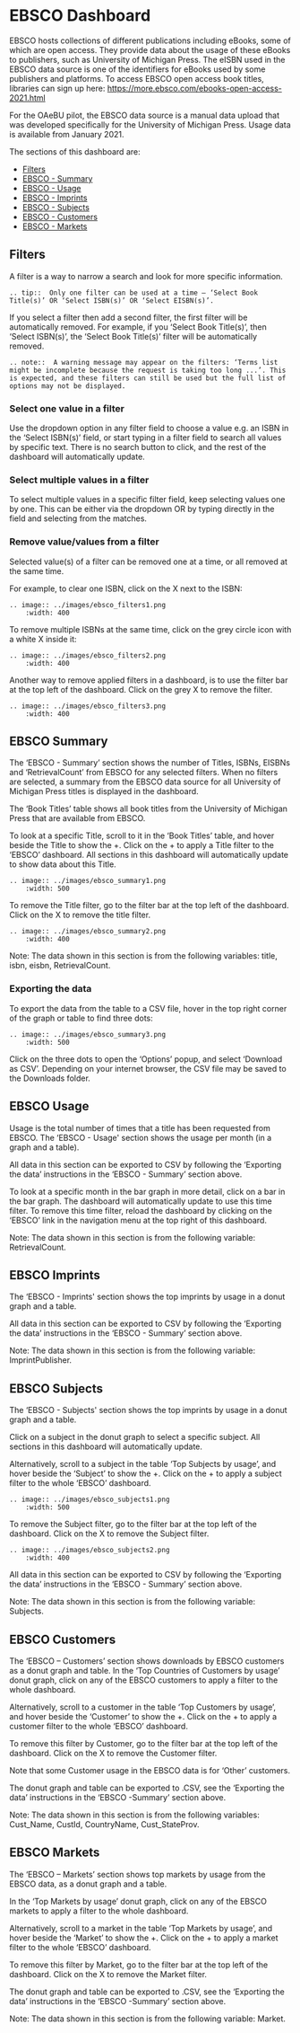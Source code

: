 # EBSCO Dashboard

EBSCO hosts collections of different publications including eBooks, some of which are open access. They provide data about the usage of these eBooks to publishers, such as University of Michigan Press. The eISBN used in the EBSCO data source is one of the identifiers for eBooks used by some publishers and platforms. To access EBSCO open access book titles, libraries can sign up here:
<https://more.ebsco.com/ebooks-open-access-2021.html>

For the OAeBU pilot, the EBSCO data source is a manual data upload that was developed specifically for the University of Michigan Press. Usage data is available from January 2021.

The sections of this dashboard are:
* [Filters](#filters)
* [EBSCO - Summary](#ebsco-summary)
* [EBSCO - Usage](#ebsco-usage)
* [EBSCO - Imprints](#ebsco-imprints)
* [EBSCO - Subjects](#ebsco-subjects)
* [EBSCO - Customers](#ebsco-customers)
* [EBSCO - Markets](#ebsco-markets)

## Filters
A filter is a way to narrow a search and look for more specific information. 

``` eval_rst
.. tip::  Only one filter can be used at a time – ‘Select Book Title(s)’ OR ‘Select ISBN(s)’ OR ‘Select EISBN(s)’.   
```    

If you select a filter then add a second filter, the first filter will be automatically removed. For example, if you ‘Select Book Title(s)’, then ‘Select ISBN(s)’, the ‘Select Book Title(s)’ filter will be automatically removed.  

``` eval_rst
.. note::  A warning message may appear on the filters: ‘Terms list might be incomplete because the request is taking too long ...’. This is expected, and these filters can still be used but the full list of options may not be displayed.   
```   

### Select one value in a filter
Use the dropdown option in any filter field to choose a value e.g. an ISBN in the ‘Select ISBN(s)’ field, or start typing in a filter field to search all values by specific text. There is no search button to click, and the rest of the dashboard will automatically update.

### Select multiple values in a filter
To select multiple values in a specific filter field, keep selecting values one by one. This can be either via the dropdown OR by typing directly in the field and selecting from the matches. 

### Remove value/values from a filter
Selected value(s) of a filter can be removed one at a time, or all removed at the same time. 

For example, to clear one ISBN, click on the X next to the ISBN:

``` eval_rst
.. image:: ../images/ebsco_filters1.png
    :width: 400
```    

To remove multiple ISBNs at the same time, click on the grey circle icon with a white X inside it:

``` eval_rst
.. image:: ../images/ebsco_filters2.png
    :width: 400
```    

Another way to remove applied filters in a dashboard, is to use the filter bar at the top left of the dashboard. Click on the grey X to remove the filter.

``` eval_rst
.. image:: ../images/ebsco_filters3.png
    :width: 400
```    

## EBSCO Summary 
The ‘EBSCO - Summary’ section shows the number of Titles, ISBNs, EISBNs and ‘RetrievalCount’ from EBSCO for any selected filters. When no filters are selected, a summary from the EBSCO data source for all University of Michigan Press titles is displayed in the dashboard. 

The ‘Book Titles’ table shows all book titles from the University of Michigan Press that are available from EBSCO. 

To look at a specific Title, scroll to it in the ‘Book Titles’ table, and hover beside the Title to show the +. Click on the + to apply a Title filter to the ‘EBSCO’ dashboard. All sections in this dashboard will automatically update to show data about this Title. 


``` eval_rst
.. image:: ../images/ebsco_summary1.png
    :width: 500
```    

To remove the Title filter, go to the filter bar at the top left of the dashboard. Click on the X to remove the title filter. 

``` eval_rst
.. image:: ../images/ebsco_summary2.png
    :width: 400
```    

Note: The data shown in this section is from the following variables: title, isbn, eisbn, RetrievalCount. 

### Exporting the data
To export the data from the table to a CSV file, hover in the top right corner of the graph or table to find three dots: 

``` eval_rst
.. image:: ../images/ebsco_summary3.png
    :width: 500
```    

Click on the three dots to open the ‘Options’ popup, and select ‘Download as CSV’. Depending on your internet browser, the CSV file may be saved to the Downloads folder. 

## EBSCO Usage
Usage is the total number of times that a title has been requested from EBSCO. The ‘EBSCO - Usage' section shows the usage per month (in a graph and a table). 

All data in this section can be exported to CSV by following the ‘Exporting the data’ instructions in the ‘EBSCO - Summary’ section above.

To look at a specific month in the bar graph in more detail, click on a bar in the bar graph. The dashboard will automatically update to use this time filter. To remove this time filter, reload the dashboard by clicking on the ‘EBSCO’ link in the navigation menu at the top right of this dashboard. 

Note: The data shown in this section is from the following variable: RetrievalCount.

## EBSCO Imprints
The ‘EBSCO - Imprints' section shows the top imprints by usage in a donut graph and a table. 

All data in this section can be exported to CSV by following the ‘Exporting the data’ instructions in the ‘EBSCO - Summary’ section above.

Note: The data shown in this section is from the following variable: ImprintPublisher.

## EBSCO Subjects
The ‘EBSCO - Subjects' section shows the top imprints by usage in a donut graph and a table. 

Click on a subject in the donut graph to select a specific subject. All sections in this dashboard will automatically update. 

Alternatively, scroll to a subject in the table ‘Top Subjects by usage’, and hover beside the ‘Subject’ to show the +. Click on the + to apply a subject filter to the whole ‘EBSCO’ dashboard. 

``` eval_rst
.. image:: ../images/ebsco_subjects1.png
    :width: 500
```    

To remove the Subject filter, go to the filter bar at the top left of the dashboard. Click on the X to remove the Subject filter. 

``` eval_rst
.. image:: ../images/ebsco_subjects2.png
    :width: 400
```  

All data in this section can be exported to CSV by following the ‘Exporting the data’ instructions in the ‘EBSCO - Summary’ section above.

Note: The data shown in this section is from the following variable: Subjects.


## EBSCO Customers
The ‘EBSCO – Customers’ section shows downloads by EBSCO customers as a donut graph and table. 
In the ‘Top Countries of Customers by usage’ donut graph, click on any of the EBSCO customers to apply a filter to the whole dashboard. 

Alternatively, scroll to a customer in the table ‘Top Customers by usage’, and hover beside the ‘Customer’ to show the +. Click on the + to apply a customer filter to the whole ‘EBSCO’ dashboard. 

To remove this filter by Customer, go to the filter bar at the top left of the dashboard. Click on the X to remove the Customer filter. 

Note that some Customer usage in the EBSCO data is for ‘Other’ customers. 

The donut graph and table can be exported to .CSV, see the ‘Exporting the data’ instructions in the ‘EBSCO -Summary’ section above. 

Note: The data shown in this section is from the following variables: Cust_Name, CustId, CountryName, Cust_StateProv. 

## EBSCO Markets
The ‘EBSCO – Markets’ section shows top markets by usage from the EBSCO data, as a donut graph and a table. 

In the ‘Top Markets by usage’ donut graph, click on any of the EBSCO markets to apply a filter to the whole dashboard. 

Alternatively, scroll to a market in the table ‘Top Markets by usage’, and hover beside the ‘Market’ to show the +. Click on the + to apply a market filter to the whole ‘EBSCO’ dashboard. 

To remove this filter by Market, go to the filter bar at the top left of the dashboard. Click on the X to remove the Market filter. 

The donut graph and table can be exported to .CSV, see the ‘Exporting the data’ instructions in the ‘EBSCO -Summary’ section above. 

Note: The data shown in this section is from the following variable: Market. 
